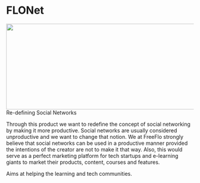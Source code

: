 # FLONet

<img src="img/flonet-hori.jpeg" height="230" width="800">
Re-defining Social Networks<br>

Through this product we want to redefine the concept of social networking by making it more productive. Social networks are usually considered unproductive and we want to change that notion. We at FreeFlo strongly believe that social networks can be used in a productive manner provided the intentions of the creator are not to make it that way. Also, this would serve as a perfect marketing platform for tech startups and e-learning giants to market their products, content, courses and features. <br>

Aims at helping the learning and tech communities.
